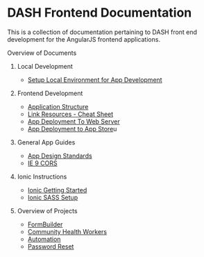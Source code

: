 DASH Frontend Documentation
===

This is a collection of documentation pertaining to DASH front end development for the AngularJS frontend applications.

Overview of Documents

1. Local Development   
    - [Setup Local Environment for App Development](Frontend-Setup-Local-Development-Environment.md)

2. Frontend Development  
    - [Application Structure](Frontend-File-Structure.md)
    - [Link Resources - Cheat Sheet](Link-Resources.md)
    - [App Deployment To Web Server](App-Deployment-to-web-server.md) 
    - [App Deployment to App Store](How-to-Build-Mobile-Applications-for-Production.md)u

3. General App Guides
    - [App Design Standards](App%20Design%20Standards.md)
    - [IE 9 CORS](How-To-Implement-IE9CORS.md)

4. Ionic Instructions
    - [Ionic Getting Started](Ionic-Get-Started.md)
    - [Ionic SASS Setup](Ionic-SASS-setup.md)
    
5. Overview of Projects
    - [FormBuilder](FormBuilder/README.md)
    - [Community Health Workers](CommunityHealthWorkers/README.md)
    - [Automation](Automation/README.md)
    - [Password Reset](PasswordReset/README.md)